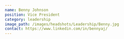 ```yaml
---
name: Benny Johnson
position: Vice President
category: leadership
image_path: /images/headshots/Leadership/Benny.jpg
contact: https://www.linkedin.com/in/bennyaj/
---
```


